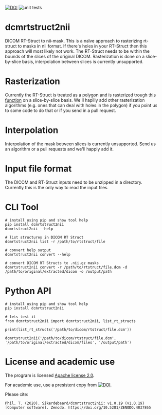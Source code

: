[![DOI](https://zenodo.org/badge/166835376.svg)](https://zenodo.org/badge/latestdoi/166835376)
![unit tests](https://github.com/Sikerdebaard/dcmrtstruct2nii/workflows/Unit%20Tests/badge.svg)
  

# dcmrtstruct2nii
DICOM RT-Struct to nii-mask. This is a naïve approach to rasterizing rt-struct to masks in nii format. If there's holes in your RT-Struct then this approach will most likely not work. The RT-Struct needs to be within the bounds of the slices of the original DICOM. Rasterization is done on a slice-by-slice basis, interpolation between slices is currently unsupported.

# Rasterization
Currently the RT-Struct is treated as a polygon and is rasterized trough [this function](https://github.com/Sikerdebaard/dcmrtstruct2nii/blob/master/dcmrtstruct2nii/adapters/convert/rtstructcontour2mask.py#L10) on a slice-by-slice basis. We'll hapilly add other rasterization algorithms (e.g. ones that can deal with holes in the polygon) if you point us to some code to do that or if you send in a pull request.

# Interpolation
Interpolation of the mask between slices is currently unsupported. Send us an algorithm or a pull requests and we'll happly add it.

# Input file format
The DICOM and RT-Struct inputs need to be unzipped in a directory. Currently this is the only way to read the input files.

# CLI Tool
```
# install using pip and show tool help
pip install dcmrtstruct2nii
dcmrtstruct2nii --help

# list structures in DICOM RT Struct
dcmrtstruct2nii list -r /path/to/rtstruct/file

# convert help output
dcmrtstruct2nii convert --help

# convert DICOM RT Structs to .nii.gz masks
dcmrtstruct2nii convert -r /path/to/rtstruct/file.dcm -d /path/to/original/extracted/dicom -o /output/path
```

# Python API
```
# install using pip and show tool help
pip install dcmrtstruct2nii
```

```
# lets test it
from dcmrtstruct2nii import dcmrtstruct2nii, list_rt_structs

print(list_rt_structs('/path/to/dicom/rtstruct/file.dcm'))

dcmrtstruct2nii('/path/to/dicom/rtstruct/file.dcm', '/path/to/original/extracted/dicom/files', '/output/path')
```

# License and academic use

The program is licensed [Apache license 2.0](https://github.com/Sikerdebaard/dcmrtstruct2nii/blob/master/LICENSE).

For academic use, use a presistent copy from [![DOI](https://zenodo.org/badge/DOI/10.5281/zenodo.4037865.svg)](https://doi.org/10.5281/zenodo.4037865). 

Please cite:

```Phil, T. (2020). Sikerdebaard/dcmrtstruct2nii: v1.0.19 (v1.0.19) [Computer software]. Zenodo. https://doi.org/10.5281/ZENODO.4037865```
